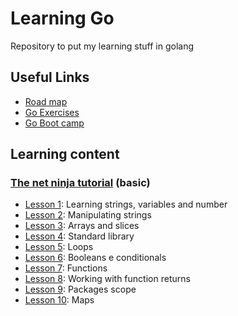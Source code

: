 # Learning Go

Repository to put my learning stuff in golang

## Useful Links

- [Road map](https://roadmap.sh/golang)
- [Go Exercises](https://gophercises.com/)
- [Go Boot camp](https://playbook.one2n.in/go-bootcamp)

## Learning content

### [The net ninja tutorial](https://www.youtube.com/playlist?list=PL4cUxeGkcC9gC88BEo9czgyS72A3doDeM) (basic)

- [Lesson 1](the-net-ninja/lesson-1/main.go): Learning strings, variables and number
- [Lesson 2](the-net-ninja/lesson-2/main.go): Manipulating strings
- [Lesson 3](the-net-ninja/lesson-3/main.go): Arrays and slices
- [Lesson 4](the-net-ninja/lesson-4/main.go): Standard library
- [Lesson 5](the-net-ninja/lesson-5/main.go): Loops
- [Lesson 6](the-net-ninja/lesson-2/main.go): Booleans e conditionals
- [Lesson 7](the-net-ninja/lesson-7/main.go): Functions
- [Lesson 8](the-net-ninja/lesson-8/main.go): Working with function returns
- [Lesson 9](the-net-ninja/lesson-9/main.go): Packages scope
- [Lesson 10](the-net-ninja/lesson-10/main.go): Maps
